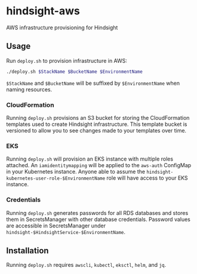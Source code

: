# hindsight-aws

AWS infrastructure provisioning for Hindsight

## Usage

Run `deploy.sh` to provision infrastructure in AWS:

```bash
./deploy.sh $StackName $BucketName $EnvironmentName
```

`$StackName` and `$BucketName` will be suffixed by `$EnvironmentName` when naming resources.

### CloudFormation

Running `deploy.sh` provisions an S3 bucket for storing the CloudFormation templates used to
create Hindsight infrastructure. This template bucket is versioned to allow you to see changes
made to your templates over time.

### EKS

Running `deploy.sh` will provision an EKS instance with multiple roles attached. An `iamidentitymapping`
will be applied to the `aws-auth` ConfigMap in your Kubernetes instance. Anyone able to assume the
`hindsight-kubernetes-user-role-$EnvironmentName` role will have access to your EKS instance.

### Credentials

Running `deploy.sh` generates passwords for all RDS databases and stores them in SecretsManager with other
database credentials. Password values are accessible in SecretsManager under `hindsight-$HindsightService-$EnvironmentName`.

## Installation

Running `deploy.sh` requires `awscli`, `kubectl`, `eksctl`, `helm`, and `jq`.
